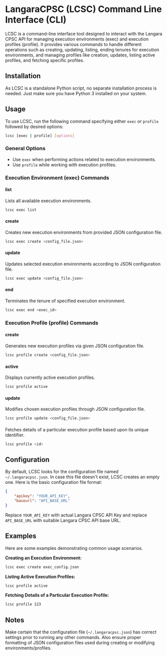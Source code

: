 
LangaraCPSC (LCSC) Command Line Interface (CLI)
============

LCSC is a command-line interface tool designed to interact with the Langara CPSC API for managing execution environments (exec) and execution profiles (profile). It provides various commands to handle different operations such as creating, updating, listing, ending tenures for execution environments, and managing profiles like creation, updates, listing active profiles, and fetching specific profiles.

Installation
------------

As LCSC is a standalone Python script, no separate installation process is needed. Just make sure you have Python 3 installed on your system.

Usage
-----

To use LCSC, run the following command specifying either `exec` or `profile` followed by desired options:
```bash
lcsc [exec | profile] [options]
```
### General Options

*   Use `exec` when performing actions related to execution environments.
*   Use `profile` while working with execution profiles.

### Execution Environment (exec) Commands

#### list

Lists all available execution environments.
```bash
lcsc exec list
```
#### create

Creates new execution environments from provided JSON configuration file.
```bash
lcsc exec create <config_file.json>
```
#### update

Updates selected execution environments according to JSON configuration file.
```bash
lcsc exec update <config_file.json>
```
#### end

Terminates the tenure of specified execution environment.
```bash
lcsc exec end <exec_id>
```
### Execution Profile (profile) Commands

#### create

Generates new execution profiles via given JSON configuration file.
```bash
lcsc profile create <config_file.json>
```
#### active

Displays currently active execution profiles.
```bash
lcsc profile active
```
#### update

Modifies chosen execution profiles through JSON configuration file.
```bash
lcsc profile update <config_file.json>
```
#### <id>

Fetches details of a particular execution profile based upon its unique identifier.
```bash
lcsc profile <id>
```
Configuration
-------------

By default, LCSC looks for the configuration file named `~/.langaracpsc.json`. In case this file doesn't exist, LCSC creates an empty one. Here is the basic configuration file format:

```json
{
    "apikey": "YOUR_API_KEY",
    "baseurl": "API_BASE_URL"
}
```

Replace `YOUR_API_KEY` with actual Langara CPSC API Key and replace `API_BASE_URL` with suitable Langara CPSC API base URL.

Examples
--------

Here are some examples demonstrating common usage scenarios.

**Creating an Execution Environment:**
```bash
lcsc exec create exec_config.json
```
**Listing Active Execution Profiles:**
```bash
lcsc profile active
```
**Fetching Details of a Particular Execution Profile:**
```bash
lcsc profile 123
```
Notes
-----

Make certain that the configuration file (`~/.langaracpsc.json`) has correct settings prior to running any other commands. Also ensure proper formatting of JSON configuration files used during creating or modifying environments/profiles.
